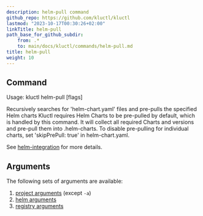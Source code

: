 ```yaml
---
description: helm-pull command
github_repo: https://github.com/kluctl/kluctl
lastmod: "2023-10-17T00:30:26+02:00"
linkTitle: helm-pull
path_base_for_github_subdir:
    from: .*
    to: main/docs/kluctl/commands/helm-pull.md
title: helm-pull
weight: 10
---
```


<!-- WARNING WARNING WARNING -->
<!-- DO NOT EDIT THIS FILE, IT IS AUTO SYNCED FROM github.com/kluctl/kluctl -->
<!-- WARNING WARNING WARNING -->


## Command
<!-- BEGIN SECTION "helm-pull" "Usage" false -->
Usage: kluctl helm-pull [flags]

Recursively searches for 'helm-chart.yaml' files and pre-pulls the specified Helm charts
Kluctl requires Helm Charts to be pre-pulled by default, which is handled by this command. It will collect
all required Charts and versions and pre-pull them into .helm-charts. To disable pre-pulling for individual charts,
set 'skipPrePull: true' in helm-chart.yaml.

<!-- END SECTION -->

See [helm-integration](../deployments/helm.md) for more details.

## Arguments
The following sets of arguments are available:
1. [project arguments](./common-arguments.md#project-arguments) (except `-a`)
1. [helm arguments](./common-arguments.md#helm-arguments)
1. [registry arguments](./common-arguments.md#registry-arguments)
